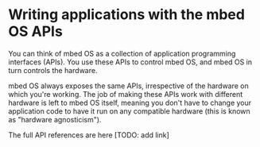 # Writing applications with the mbed OS APIs

You can think of mbed OS as a collection of application programming interfaces (APIs). You use these APIs to control mbed OS, and mbed OS in turn controls the hardware.

mbed OS always exposes the same APIs, irrespective of the hardware on which you're working. The job of making these APIs work with different hardware is left to mbed OS itself, meaning you don't have to change your application code to have it run on any compatible hardware (this is known as "hardware agnosticism").

The full API references are here [TODO: add link]